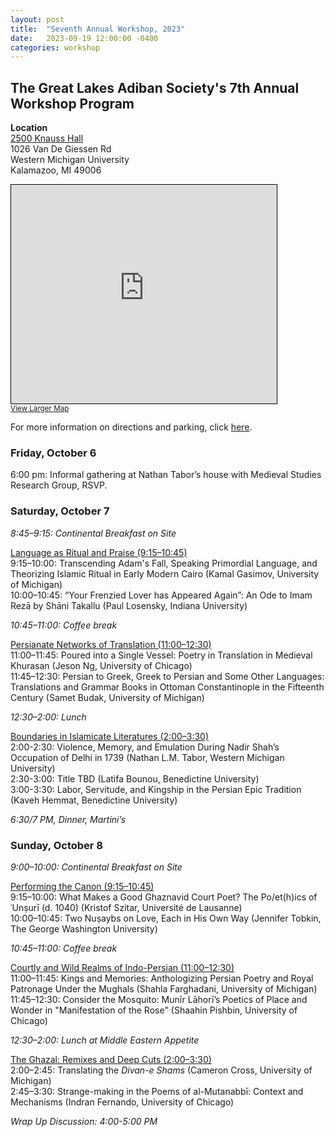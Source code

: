 ```yaml
---
layout: post
title:  "Seventh Annual Workshop, 2023"
date:   2023-09-19 12:00:00 -0400
categories: workshop
---
```


## The Great Lakes Adiban Society's 7th Annual Workshop Program

**Location**  
[2500 Knauss Hall](https://www.fm.wmich.edu/ap/bldg/069)  
1026 Van De Giessen Rd  
Western Michigan University   
Kalamazoo, MI 49006

<iframe width="425" height="350" src="https://www.openstreetmap.org/export/embed.html?bbox=-85.61644434928895%2C42.280178382577375%2C-85.61354756355287%2C42.2818711123845&amp;layer=mapnik&amp;marker=42.28102475316532%2C-85.6149959564209" style="border: 1px solid black"></iframe><br/><small><a href="https://www.openstreetmap.org/?mlat=42.28102&amp;mlon=-85.61500#map=19/42.28102/-85.61500">View Larger Map</a></small>

For more information on directions and parking, click [here](https://www.millerauditorium.com/plan-your-visit/directions-and-parking).

### Friday, October 6

6:00 pm: Informal gathering at Nathan Tabor’s house with Medieval Studies Research Group, RSVP.

### Saturday, October 7

_8:45–9:15: Continental Breakfast on Site_

<u>Language as Ritual and Praise (9:15–10:45)</u>  
9:15–10:00: Transcending Adam's Fall, Speaking Primordial Language, and Theorizing Islamic Ritual in Early Modern Cairo (Kamal Gasimov, University of Michigan)  
10:00–10:45: “Your Frenzied Lover has Appeared Again”: An Ode to Imam Rezā by Shāni Takallu (Paul Losensky, Indiana University)

_10:45–11:00: Coffee break_

<u>Persianate Networks of Translation (11:00–12:30)</u>  
11:00–11:45: Poured into a Single Vessel: Poetry in Translation in Medieval Khurasan (Jeson Ng, University of Chicago)  
11:45–12:30: Persian to Greek, Greek to Persian and Some Other Languages: Translations and Grammar Books in Ottoman Constantinople in the Fifteenth Century (Samet Budak, University of Michigan)

_12:30–2:00: Lunch_

<u>Boundaries in Islamicate Literatures (2:00–3:30)</u>  
2:00-2:30: Violence, Memory, and Emulation During Nadir Shah’s Occupation of Delhi in 1739 (Nathan L.M. Tabor, Western Michigan University)  
2:30-3:00: Title TBD (Latifa Bounou, Benedictine University)  
3:00-3:30: Labor, Servitude, and Kingship in the Persian Epic Tradition (Kaveh Hemmat, Benedictine University)  
  
_6:30/7 PM, Dinner, Martini’s_

### Sunday, October 8

_9:00–10:00: Continental Breakfast on Site_

<u>Performing the Canon (9:15–10:45)</u>  
9:15–10:00: What Makes a Good Ghaznavid Court Poet? The Po/et(h)ics of ʿUnṣurī (d. 1040) (Kristof Szitar, Université de Lausanne)  
10:00–10:45: Two Nuṣaybs on Love, Each in His Own Way (Jennifer Tobkin, The George Washington University)

_10:45–11:00: Coffee break_

<u>Courtly and Wild Realms of Indo-Persian (11:00–12:30)</u>  
11:00–11:45: Kings and Memories: Anthologizing Persian Poetry and Royal Patronage Under the Mughals (Shahla Farghadani, University of Michigan)  
11:45–12:30: Consider the Mosquito: Munīr Lāhorī’s Poetics of Place and Wonder in "Manifestation of the Rose" (Shaahin Pishbin, University of Chicago)

_12:30–2:00: Lunch at Middle Eastern Appetite_

<u>The Ghazal: Remixes and Deep Cuts (2:00–3:30)</u>  
2:00–2:45: Translating the _Divan-e Shams_ (Cameron Cross, University of Michigan)  
2:45–3:30: Strange-making in the Poems of al-Mutanabbī: Context and Mechanisms (Indran Fernando, University of Chicago)

_Wrap Up Discussion: 4:00-5:00 PM_
